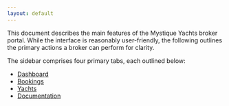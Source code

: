 ```yaml
---
layout: default
---
```


This document describes the main features of the Mystique Yachts broker portal. While the interface is reasonably user-friendly, the following outlines the primary actions a broker can perform for clarity.

The sidebar comprises four primary tabs, each outlined below:

* [Dashboard](./dashboard.md)
* [Bookings](./bookings.md)
* [Yachts](./yachts.md)
* [Documentation](./documentation.md)


